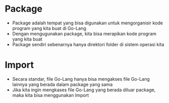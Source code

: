 # Package

- Package adalah tempat yang bisa digunakan untuk mengorganisir kode program yang kita buat di Go-Lang
- Dengan mengugunakan package, kita bisa merapikan kode program yang kita buat 
- Package sendiri sebenarnya hanya direktori folder di sistem operasi kita

# Import 

- Secara standar, file Go-Lang hanya bisa mengakses file Go-Lang lainnya yang berada dalam package yang sama
- Jika kita ingin mengkases file Go-Lang yang berada diluar package, maka kita bisa menggunakan Import
